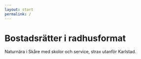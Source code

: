 ```yaml
---
layout: start
permalink: /
---
```


# Bostadsrätter i radhusformat

Naturnära i Skåre med skolor och service, strax utanför Karlstad.